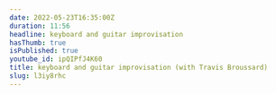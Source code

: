 ```yaml
---
date: 2022-05-23T16:35:00Z
duration: 11:56
headline: keyboard and guitar improvisation
hasThumb: true
isPublished: true
youtube_id: ipQIPfJ4K60
title: keyboard and guitar improvisation (with Travis Broussard)
slug: l3iy8rhc
---
```


